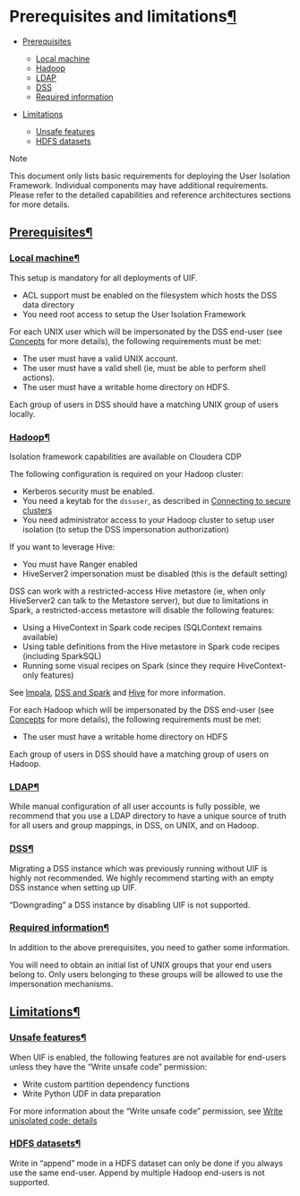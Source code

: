 Prerequisites and limitations[¶](#prerequisites-and-limitations "Permalink to this heading")
============================================================================================



* [Prerequisites](#prerequisites)


	+ [Local machine](#local-machine)
	+ [Hadoop](#hadoop)
	+ [LDAP](#ldap)
	+ [DSS](#dss)
	+ [Required information](#required-information)
* [Limitations](#limitations)


	+ [Unsafe features](#unsafe-features)
	+ [HDFS datasets](#hdfs-datasets)




Note


This document only lists basic requirements for deploying the User Isolation Framework. Individual components may have additional requirements. Please refer to the detailed capabilities and reference architectures sections for more details.




[Prerequisites](#id2)[¶](#prerequisites "Permalink to this heading")
--------------------------------------------------------------------



### [Local machine](#id3)[¶](#local-machine "Permalink to this heading")


This setup is mandatory for all deployments of UIF.


* ACL support must be enabled on the filesystem which hosts the DSS data directory
* You need root access to setup the User Isolation Framework


For each UNIX user which will be impersonated by the DSS end\-user (see [Concepts](concepts.html) for more details), the following requirements must be met:


* The user must have a valid UNIX account.
* The user must have a valid shell (ie, must be able to perform shell actions).
* The user must have a writable home directory on HDFS.


Each group of users in DSS should have a matching UNIX group of users locally.




### [Hadoop](#id4)[¶](#hadoop "Permalink to this heading")


Isolation framework capabilities are available on Cloudera CDP


The following configuration is required on your Hadoop cluster:


* Kerberos security must be enabled.
* You need a keytab for the `dssuser`, as described in [Connecting to secure clusters](../hadoop/secure-clusters.html)
* You need administrator access to your Hadoop cluster to setup user isolation (to setup the DSS impersonation authorization)


If you want to leverage Hive:


* You must have Ranger enabled
* HiveServer2 impersonation must be disabled (this is the default setting)


DSS can work with a restricted\-access Hive metastore (ie, when only HiveServer2 can talk to the Metastore server), but due to limitations in Spark, a restricted\-access metastore will disable the following features:


* Using a HiveContext in Spark code recipes (SQLContext remains available)
* Using table definitions from the Hive metastore in Spark code recipes (including SparkSQL)
* Running some visual recipes on Spark (since they require HiveContext\-only features)


See [Impala](../hadoop/impala.html), [DSS and Spark](../spark/index.html) and [Hive](../hadoop/hive.html) for more information.


For each Hadoop which will be impersonated by the DSS end\-user (see [Concepts](concepts.html) for more details), the following requirements must be met:


* The user must have a writable home directory on HDFS


Each group of users in DSS should have a matching group of users on Hadoop.




### [LDAP](#id5)[¶](#ldap "Permalink to this heading")


While manual configuration of all user accounts is fully possible, we recommend that you use a LDAP directory to have a unique source of truth for all users and group mappings, in DSS, on UNIX, and on Hadoop.




### [DSS](#id6)[¶](#dss "Permalink to this heading")


Migrating a DSS instance which was previously running without UIF is highly not recommended. We highly recommend starting with an empty DSS instance when setting up UIF.


“Downgrading” a DSS instance by disabling UIF is not supported.




### [Required information](#id7)[¶](#required-information "Permalink to this heading")


In addition to the above prerequisites, you need to gather some information.


You will need to obtain an initial list of UNIX groups that your end users belong to. Only users belonging to these groups will be allowed to use the impersonation mechanisms.





[Limitations](#id8)[¶](#limitations "Permalink to this heading")
----------------------------------------------------------------



### [Unsafe features](#id9)[¶](#unsafe-features "Permalink to this heading")


When UIF is enabled, the following features are not available for end\-users unless they have the “Write unsafe code” permission:


* Write custom partition dependency functions
* Write Python UDF in data preparation


For more information about the “Write unsafe code” permission, see [Write unisolated code: details](../security/permissions.html#security-permissions-write-unsafe-code)




### [HDFS datasets](#id10)[¶](#hdfs-datasets "Permalink to this heading")


Write in “append” mode in a HDFS dataset can only be done if you always use the same end\-user. Append by multiple Hadoop end\-users is not supported.